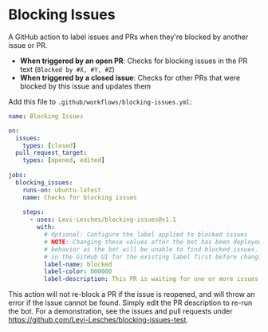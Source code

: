 # Blocking Issues
A GitHub action to label issues and PRs when they're blocked by another issue or PR.

- **When triggered by an open PR**: Checks for blocking issues in the PR text (`Blocked by #X, #Y, #Z`)
- **When triggered by a closed issue**: Checks for other PRs that were blocked by this issue and updates them

Add this file to `.github/workflows/blocking-issues.yml`:
```YAML
name: Blocking Issues

on: 
  issues:
    types: [closed]
  pull_request_target: 
    types: [opened, edited]
    
jobs: 
  blocking_issues: 
    runs-on: ubuntu-latest
    name: Checks for blocking issues
    
    steps: 
      - uses: Levi-Lesches/blocking-issues@v1.1
        with: 
          # Optional: Configure the label applied to blocked issues
          # NOTE: Changing these values after the bot has been deployed may result in undefined 
          # behavior as the bot will be unable to find blocked issues. Be sure to change the settings
          # in the GitHub UI for the existing label first before changing here. 
          label-name: blocked
          label-color: 000000
          label-description: This PR is waiting for one or more issues to be closed.
```

This action will not re-block a PR if the issue is reopened, and will throw an error if the issue cannot be found. Simply edit the PR description to re-run the bot. For a demonstration, see the issues and pull requests under https://github.com/Levi-Lesches/blocking-issues-test.
